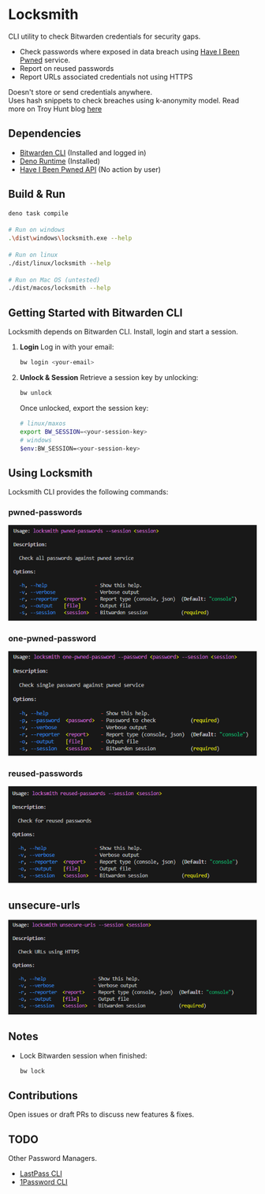 # Locksmith

CLI utility to check Bitwarden credentials for security gaps.

- Check passwords where exposed in data breach using
  [Have I Been Pwned](https://haveibeenpwned.com/) service.
- Report on reused passwords
- Report URLs associated credentials not using HTTPS

Doesn't store or send credentials anywhere.\
Uses hash snippets to check breaches using k-anonymity model. Read more on Troy
Hunt blog
[here](https://www.troyhunt.com/understanding-have-i-been-pwneds-use-of-sha-1-and-k-anonymity/)

## Dependencies

- [Bitwarden CLI](https://bitwarden.com/help/cli/) (Installed and logged in)
- [Deno Runtime](https://docs.deno.com/runtime/) (Installed)
- [Have I Been Pwned API](https://haveibeenpwned.com/API/v3#PwnedPasswords) (No
  action by user)

## Build & Run

```sh
deno task compile

# Run on windows
.\dist\windows\locksmith.exe --help

# Run on linux
./dist/linux/locksmith --help

# Run on Mac OS (untested)
./dist/macos/locksmith --help
```

## Getting Started with Bitwarden CLI

Locksmith depends on Bitwarden CLI. Install, login and start a session.

1. **Login** Log in with your email:
   ```bash
   bw login <your-email>
   ```

2. **Unlock & Session** Retrieve a session key by unlocking:
   ```bash
   bw unlock
   ```
   Once unlocked, export the session key:
   ```bash
   # linux/maxos
   export BW_SESSION=<your-session-key>
   # windows
   $env:BW_SESSION=<your-session-key>
   ```

## Using Locksmith

Locksmith CLI provides the following commands:

### pwned-passwords

![alt text](img/all.png)

### one-pwned-password

![alt text](img/one.png)

### reused-passwords

![alt text](img/reused.png)

## unsecure-urls

![alt text](img/https.png)

## Notes

- Lock Bitwarden session when finished:
  ```bash
  bw lock
  ```

## Contributions

Open issues or draft PRs to discuss new features & fixes.

## TODO

Other Password Managers.

- [LastPass CLI](https://github.com/lastpass/lastpass-cli)
- [1Password CLI](https://developer.1password.com/docs/cli/)
